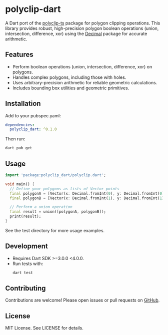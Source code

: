 # polyclip-dart

A Dart port of the [polyclip-ts](https://github.com/deanpapas/polyclip-ts) package for polygon clipping operations. This library provides robust, high-precision polygon boolean operations (union, intersection, difference, xor) using the [Decimal](https://pub.dev/packages/decimal) package for accurate arithmetic.

## Features

- Perform boolean operations (union, intersection, difference, xor) on polygons.
- Handles complex polygons, including those with holes.
- Uses arbitrary-precision arithmetic for reliable geometric calculations.
- Includes bounding box utilities and geometric primitives.

## Installation

Add to your pubspec.yaml:

```yaml
dependencies:
  polyclip_dart: ^0.1.0
```

Then run:

```sh
dart pub get
```

## Usage

```dart
import 'package:polyclip_dart/polyclip.dart';

void main() {
  // Define your polygons as lists of Vector points
  final polygonA = [Vector(x: Decimal.fromInt(0), y: Decimal.fromInt(0)), ...];
  final polygonB = [Vector(x: Decimal.fromInt(1), y: Decimal.fromInt(1)), ...];

  // Perform a union operation
  final result = union([polygonA, polygonB]);
  print(result);
}
```

See the test directory for more usage examples.

## Development

- Requires Dart SDK >=3.0.0 <4.0.0.
- Run tests with:
  ```sh
  dart test
  ```

## Contributing

Contributions are welcome! Please open issues or pull requests on [GitHub](https://github.com/deanpapas/polyclip-dart).

## License

MIT License. See LICENSE for details.